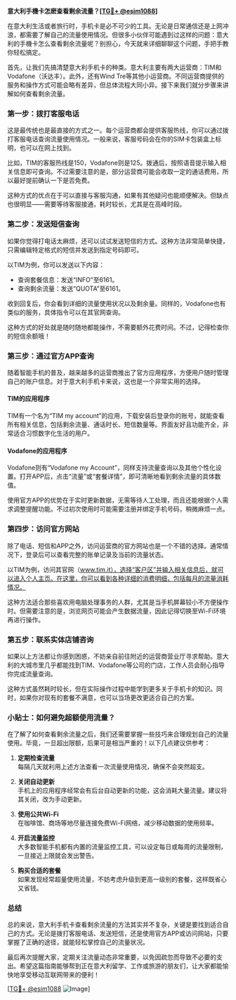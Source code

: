 **意大利手機卡怎麽查看剩余流量？[[TG💪+ @esim1088](https://t.me/s/esim1088)]**

在意大利生活或者旅行时，手机卡是必不可少的工具。无论是日常通信还是上网冲浪，都需要了解自己的流量使用情况。但很多小伙伴可能遇到过这样的问题：意大利的手機卡怎么查看剩余流量呢？别担心，今天就来详细聊聊这个问题，手把手教你轻松搞定。

首先，让我们先搞清楚意大利手机卡的种类。意大利主要有两大运营商：TIM和Vodafone（沃达丰）。此外，还有Wind Tre等其他小运营商。不同运营商提供的服务和操作方式可能会略有差异，但总体流程大同小异。接下来我们就分步骤来讲解如何查看剩余流量。

### **第一步：拨打客服电话**

这是最传统也是最直接的方式之一。每个运营商都会提供客服热线，你可以通过拨打客服电话查询流量使用情况。一般来说，客服号码会在你的SIM卡包装盒上标明，也可以在网上找到。

比如，TIM的客服热线是150，Vodafone则是125。拨通后，按照语音提示输入相关信息即可查询。不过需要注意的是，部分运营商可能会收取一定的通话费用，所以最好提前确认一下是否免费。

这种方式的优点在于可以直接与客服沟通，如果有其他疑问也能顺便解决。但缺点也很明显——需要等待客服接通，耗时较长，尤其是在高峰时段。

### **第二步：发送短信查询**

如果你觉得打电话太麻烦，还可以试试发送短信的方式。这种方法非常简单快捷，只需编辑特定格式的短信并发送到指定号码即可。

以TIM为例，你可以发送以下内容：
- 查询套餐信息：发送“INFO”至6161。
- 查询剩余流量：发送“QUOTA”至6161。

收到回复后，你会看到详细的流量使用状况以及剩余量。同样的，Vodafone也有类似的服务，具体指令可以在其官网查询。

这种方式的好处就是随时随地都能操作，不需要额外花费时间。不过，记得检查你的短信余额哦！

### **第三步：通过官方APP查询**

随着智能手机的普及，越来越多的运营商推出了官方应用程序，方便用户随时管理自己的账户信息。对于意大利手机卡来说，这也是一个非常实用的选择。

#### TIM的应用程序
TIM有一个名为“TIM my account”的应用，下载安装后登录你的账号，就能查看所有相关信息，包括剩余流量、通话时长、短信数量等。界面友好且功能齐全，非常适合习惯数字化生活的用户。

#### Vodafone的应用程序
Vodafone则有“Vodafone my Account”，同样支持流量查询以及其他个性化设置。打开APP后，点击“流量”或“套餐详情”，即可清晰地看到剩余流量的具体数值。

使用官方APP的优势在于实时更新数据，无需等待人工处理，而且还能根据个人需求调整提醒功能。不过初次使用时可能需要注册并绑定手机号码，稍微麻烦一点。

### **第四步：访问官方网站**

除了电话、短信和APP之外，访问运营商的官方网站也是一个不错的选择。通常情况下，登录后可以查看完整的账单记录及当前的流量状态。

以TIM为例，访问其官网（www.tim.it），选择“客户区”并输入相关信息后，就可以进入个人主页。在这里，你可以看到各种详细的消费明细，包括每月的流量消耗情况。

这种方法适合那些喜欢用电脑处理事务的人群，尤其是当手机屏幕较小不方便操作时。但需要注意的是，浏览网页可能会产生数据流量，因此记得切换至Wi-Fi环境再进行操作。

### **第五步：联系实体店铺咨询**

如果以上方法都让你感到困惑，不妨亲自前往附近的运营商营业厅寻求帮助。意大利的大城市里几乎都能找到TIM、Vodafone等公司的门店，工作人员会耐心指导你完成流量查询。

这种方式虽然耗时较长，但在实际操作过程中能学到更多关于手机卡的知识。同时，如果你对现有的套餐不满意，也可以当场更改更适合自己的方案。

### **小贴士：如何避免超额使用流量？**

在了解了如何查看剩余流量之后，我们还需要掌握一些技巧来合理规划自己的流量使用。毕竟，一旦超出限额，后果可是相当严重的！以下几点建议供参考：

1. **定期检查流量**  
   每隔几天就利用上述方法查看一次流量使用情况，确保不会突然超支。

2. **关闭自动更新**  
   手机上的应用程序经常会有后台自动更新的功能，这会消耗大量流量。建议将其关闭，改为手动更新。

3. **使用公共Wi-Fi**  
   在咖啡馆、商场等地尽量连接免费Wi-Fi网络，减少移动数据的使用频率。

4. **开启流量监控**  
   大多数智能手机都有内置的流量监控工具，可以设定每日或每周的流量限制，一旦接近上限就会发出警告。

5. **购买合适的套餐**  
   如果发现经常超量使用流量，不妨考虑升级到更高一级别的套餐，这样既省心又省钱。

### **总结**

总的来说，意大利手机卡查看剩余流量的方法其实并不复杂，关键是要找到适合自己的方式。无论是拨打客服电话、发送短信，还是使用官方APP或访问网站，只要掌握了正确的途径，就能轻松掌控自己的流量状况。

最后再次提醒大家，定期关注流量动态非常重要，以免因疏忽而导致不必要的支出。希望这篇指南能够帮到正在意大利留学、工作或旅游的朋友们，让大家都能愉快地享受移动互联网带来的便利！

[[TG💪+ @esim1088](https://t.me/s/esim1088) ![Image](https://i.postimg.cc/4NQfJmqS/Snipaste-2025-05-13-00-14-12.png)]